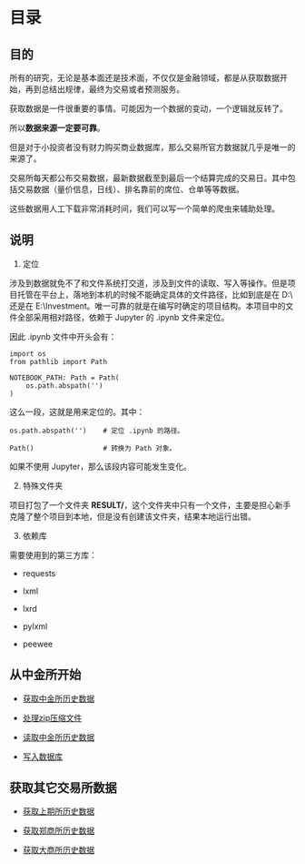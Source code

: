 # 目录


## 目的

所有的研究，无论是基本面还是技术面，不仅仅是金融领域，都是从获取数据开始，再到总结出规律，最终为交易或者预测服务。

获取数据是一件很重要的事情。可能因为一个数据的变动，一个逻辑就反转了。

所以**数据来源一定要可靠**。

但是对于小投资者没有财力购买商业数据库，那么交易所官方数据就几乎是唯一的来源了。

交易所每天都公布交易数据，最新数据截至到最后一个结算完成的交易日。其中包括交易数据（量价信息，日线）、排名靠前的席位、仓单等等数据。

这些数据用人工下载非常消耗时间，我们可以写一个简单的爬虫来辅助处理。


## 说明

1. 定位

涉及到数据就免不了和文件系统打交道，涉及到文件的读取、写入等操作。但是项目托管在平台上，落地到本机的时候不能确定具体的文件路径，比如到底是在 D:\ 还是在 E:\Investment。唯一可靠的就是在编写时确定的项目结构。本项目中的文件全部采用相对路径，依赖于 Jupyter 的 .ipynb 文件来定位。

因此 .ipynb 文件中开头会有：

```
import os
from pathlib import Path

NOTEBOOK_PATH: Path = Path(
    os.path.abspath('')
)
```

这么一段，这就是用来定位的。其中：

```
os.path.abspath('')    # 定位 .ipynb 的路径。

Path()                 # 转换为 Path 对象。
```

如果不使用 Jupyter，那么该段内容可能发生变化。

2. 特殊文件夹

项目打包了一个文件夹 **RESULT/**，这个文件夹中只有一个文件，主要是担心新手克隆了整个项目到本地，但是没有创建该文件夹，结果本地运行出错。

3. 依赖库

需要使用到的第三方库：

- requests

- lxml

- lxrd

- pylxml

- peewee


## 从中金所开始

- [获取中金所历史数据](collect_data\download_cffex_history_data.ipynb)

- [处理zip压缩文件](collect_data\process_zip_files.ipynb)

- [读取中金所历史数据](collect_data\read_cffex_history_data.ipynb)

- [写入数据库](collect_data\save_to_database.ipynb)


## 获取其它交易所数据

- [获取上期所历史数据](collect_data\download_shfe_history_data.ipynb)

- [获取郑商所历史数据](collect_data\download_czce_history_data.ipynb)

- [获取大商所历史数据](collect_data\download_dce_history_data.ipynb)
